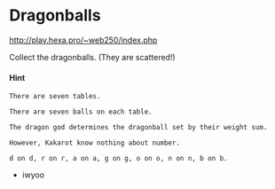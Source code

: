 # Dragonballs

http://play.hexa.pro/~web250/index.php

Collect the dragonballs. (They are scattered!)

#### Hint 
```
There are seven tables.

There are seven balls on each table.

The dragon god determines the dragonball set by their weight sum.

However, Kakarot know nothing about number.

d on d, r on r, a on a, g on g, o on o, n on n, b on b.
```

- iwyoo
